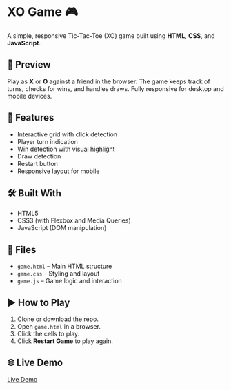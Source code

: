 # XO Game 🎮

A simple, responsive Tic-Tac-Toe (XO) game built using **HTML**, **CSS**, and **JavaScript**.

## 📸 Preview

Play as **X** or **O** against a friend in the browser. The game keeps track of turns, checks for wins, and handles draws. Fully responsive for desktop and mobile devices.

## 🚀 Features

- Interactive grid with click detection
- Player turn indication
- Win detection with visual highlight
- Draw detection
- Restart button
- Responsive layout for mobile

## 🛠️ Built With

- HTML5
- CSS3 (with Flexbox and Media Queries)
- JavaScript (DOM manipulation)

## 📂 Files

- `game.html` – Main HTML structure
- `game.css` – Styling and layout
- `game.js` – Game logic and interaction

## ▶️ How to Play

1. Clone or download the repo.
2. Open `game.html` in a browser.
3. Click the cells to play.
4. Click **Restart Game** to play again.

## 🌐 Live Demo 

[Live Demo](https://g1do.github.io/xo-game/)

